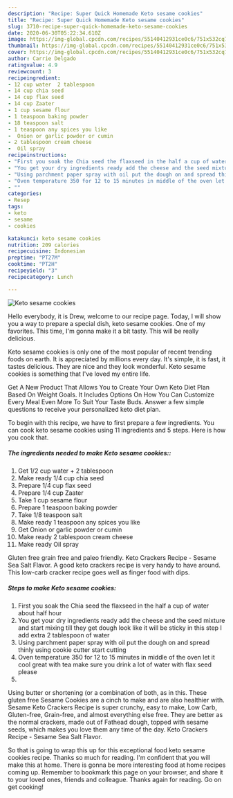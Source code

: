 ```yaml
---
description: "Recipe: Super Quick Homemade Keto sesame cookies"
title: "Recipe: Super Quick Homemade Keto sesame cookies"
slug: 3710-recipe-super-quick-homemade-keto-sesame-cookies
date: 2020-06-30T05:22:34.610Z
image: https://img-global.cpcdn.com/recipes/55140412931ce0c6/751x532cq70/keto-sesame-cookies-recipe-main-photo.jpg
thumbnail: https://img-global.cpcdn.com/recipes/55140412931ce0c6/751x532cq70/keto-sesame-cookies-recipe-main-photo.jpg
cover: https://img-global.cpcdn.com/recipes/55140412931ce0c6/751x532cq70/keto-sesame-cookies-recipe-main-photo.jpg
author: Carrie Delgado
ratingvalue: 4.9
reviewcount: 3
recipeingredient:
- 12 cup water  2 tablespoon
- 14 cup chia seed
- 14 cup flax seed
- 14 cup Zaater
- 1 cup sesame flour
- 1 teaspoon baking powder
- 18 teaspoon salt
- 1 teaspoon any spices you like
-  Onion or garlic powder or cumin
- 2 tablespoon cream cheese
-  Oil spray
recipeinstructions:
- "First you soak the Chia seed the flaxseed in the half a cup of water about half hour"
- "You get your dry ingredients ready add the cheese and the seed mixture and start mixing till they get dough look like it will be sticky in this step I add extra 2 tablespoon of water"
- "Using parchment paper spray with oil put the dough on and spread thinly using cookie cutter start cutting"
- "Oven temperature 350 for 12 to 15 minutes in middle of the oven let it cool great with tea make sure you drink a lot of water with flax seed please"
- ""
categories:
- Resep
tags:
- keto
- sesame
- cookies

katakunci: keto sesame cookies
nutrition: 209 calories
recipecuisine: Indonesian
preptime: "PT27M"
cooktime: "PT2H"
recipeyield: "3"
recipecategory: Lunch

---
```



![Keto sesame cookies](https://img-global.cpcdn.com/recipes/55140412931ce0c6/751x532cq70/keto-sesame-cookies-recipe-main-photo.jpg)

Hello everybody, it is Drew, welcome to our recipe page. Today, I will show you a way to prepare a special dish, keto sesame cookies. One of my favorites. This time, I'm gonna make it a bit tasty. This will be really delicious.

Keto sesame cookies is only one of the most popular of recent trending foods on earth. It is appreciated by millions every day. It's simple, it is fast, it tastes delicious. They are nice and they look wonderful. Keto sesame cookies is something that I've loved my entire life.

Get A New Product That Allows You to Create Your Own Keto Diet Plan Based On Weight Goals. It Includes Options On How You Can Customize Every Meal Even More To Suit Your Taste Buds. Answer a few simple questions to receive your personalized keto diet plan.


To begin with this recipe, we have to first prepare a few ingredients. You can cook keto sesame cookies using 11 ingredients and 5 steps. Here is how you cook that.

##### The ingredients needed to make Keto sesame cookies::

1. Get 1/2 cup water + 2 tablespoon
1. Make ready 1/4 cup chia seed
1. Prepare 1/4 cup flax seed
1. Prepare 1/4 cup Zaater
1. Take 1 cup sesame flour
1. Prepare 1 teaspoon baking powder
1. Take 1/8 teaspoon salt
1. Make ready 1 teaspoon any spices you like
1. Get  Onion or garlic powder or cumin
1. Make ready 2 tablespoon cream cheese
1. Make ready  Oil spray


Gluten free grain free and paleo friendly. Keto Crackers Recipe - Sesame Sea Salt Flavor. A good keto crackers recipe is very handy to have around. This low-carb cracker recipe goes well as finger food with dips. 

##### Steps to make Keto sesame cookies:

1. First you soak the Chia seed the flaxseed in the half a cup of water about half hour
1. You get your dry ingredients ready add the cheese and the seed mixture and start mixing till they get dough look like it will be sticky in this step I add extra 2 tablespoon of water
1. Using parchment paper spray with oil put the dough on and spread thinly using cookie cutter start cutting
1. Oven temperature 350 for 12 to 15 minutes in middle of the oven let it cool great with tea make sure you drink a lot of water with flax seed please
1. 


Using butter or shortening (or a combination of both, as in this. These gluten free Sesame Cookies are a cinch to make and are also healthier with. Sesame Keto Crackers Recipe is super crunchy, easy to make, Low Carb, Gluten-free, Grain-free, and almost everything else free. They are better as the normal crackers, made out of Fathead dough, topped with sesame seeds, which makes you love them any time of the day. Keto Crackers Recipe - Sesame Sea Salt Flavor. 

So that is going to wrap this up for this exceptional food keto sesame cookies recipe. Thanks so much for reading. I'm confident that you will make this at home. There is gonna be more interesting food at home recipes coming up. Remember to bookmark this page on your browser, and share it to your loved ones, friends and colleague. Thanks again for reading. Go on get cooking!

